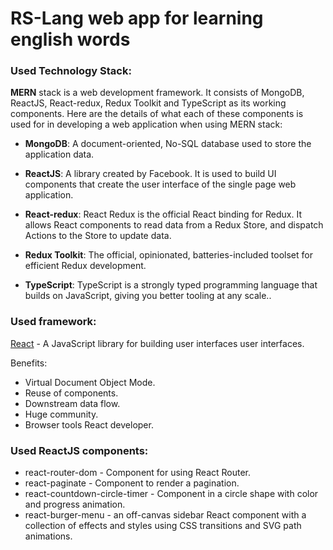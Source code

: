 # RS-Lang web app for learning english words

### Used Technology Stack:

**MERN** stack is a web development framework. It consists of MongoDB, ReactJS, React-redux, Redux Toolkit and TypeScript as its working components. Here are the details of what each of these components is used for in developing a web application when using MERN stack:

-   **MongoDB**: A document-oriented, No-SQL database used to store the application data.

-   **ReactJS**: A library created by Facebook. It is used to build UI components that create the user interface of the single page web application.

-   **React-redux**: React Redux is the official React binding for Redux. It allows React components to read data from a Redux Store, and dispatch Actions to the Store to update data.

-   **Redux Toolkit**: The official, opinionated, batteries-included toolset for efficient Redux development.

-   **TypeScript**: TypeScript is a strongly typed programming language that builds on JavaScript, giving you better tooling at any scale..

### Used framework:

[React](https://reactjs.org/) - A JavaScript library for building user interfaces user interfaces.

Benefits:

-   Virtual Document Object Mode.
-   Reuse of components.
-   Downstream data flow.
-   Huge community.
-   Browser tools React developer.

### Used ReactJS components:

-   react-router-dom - Component for using React Router.
-   react-paginate - Component to render a pagination.
-   react-countdown-circle-timer - Component in a circle shape with color and progress animation.
-   react-burger-menu - an off-canvas sidebar React component with a collection of effects and styles using CSS transitions and SVG path animations.
